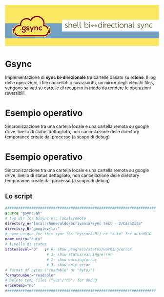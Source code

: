 [![](this_web/img/banner.png)](https://beautifuljekyll.com/plans/)

# Gsync
Implementazione di **sync bi-direzionale** tra cartelle basato su **rclone**. Il log delle operazioni, i file cancellati o sovrascritti, un mirror degli elenchi files, vengono salvati su cartelle di recupero in modo da rendere le operazioni reversibili.

# Esempio operativo
Sincronizzazione tra una cartella locale e una cartella remota su google drive, livello di status dettagliato, non cancellazione delle directory temporanee create dal processo (a scopo di debug)

# Esempio operativo
Sincronizzazione tra una cartella locale e una cartella remota su google drive, livello di status dettagliato, non cancellazione delle directory temporanee create dal processo (a scopo di debug)

## Lo script
```bash
#####################################################################
source "gsync.sh"
# two dir for bisync es: local/remote
directory_A="local:/home/aldo/Scrivania/sync test - 2/CasaZita"
directory_B="googlezita:"
# name unique for this sync (es:"bysincA-B") or "auto" for autoUUID
name_unico="auto"
# livello di status
statuslevel="0"   ;# 0- show progress/status/warning/error
                   # 1- show status/warning/error
                   # 2- show warning/error
                   # 3- show only error
# format of bytes ("readable" or "bytes")
formatnumber="readable"     
# Delete temp files ("yes"/"no") for debug
erasetemp="no"            
#####################################################################
```